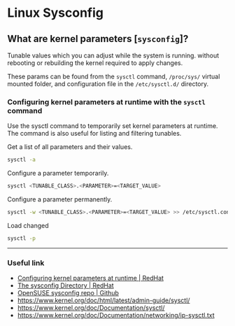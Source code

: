 # Linux Sysconfig

## What are kernel parameters [`sysconfig`]?

Tunable values which you can adjust while the system is running. without rebooting or rebuilding the kernel required to apply changes.

These params can be found from the `sysctl` command, `/proc/sys/` virtual mounted folder, and configuration file in the `/etc/sysctl.d/` directory.

### Configuring kernel parameters at runtime with the `sysctl` command

Use the sysctl command to temporarily set kernel parameters at runtime. The command is also useful for listing and filtering tunables.

Get a list of all parameters and their values.

```sh
sysctl -a
```

Configure a parameter temporarily.

```sh
sysctl <TUNABLE_CLASS>.<PARAMETER>=<TARGET_VALUE>
```

Configure a parameter permanently.

```sh
sysctl -w <TUNABLE_CLASS>.<PARAMETER>=<TARGET_VALUE> >> /etc/sysctl.conf
```

Load changed

```sh
sysctl -p
```

---

### Useful link

- [Configuring kernel parameters at runtime | RedHat](https://access.redhat.com/documentation/en-us/red_hat_enterprise_linux/8/html/managing_monitoring_and_updating_the_kernel/configuring-kernel-parameters-at-runtime_managing-monitoring-and-updating-the-kernel)
- [The sysconfig Directory | RedHat](https://access.redhat.com/documentation/en-us/red_hat_enterprise_linux/5/html/deployment_guide/ch-sysconfig)
- [OpenSUSE sysconfig repo | Github](https://github.com/openSUSE/sysconfig/)
- <https://www.kernel.org/doc/html/latest/admin-guide/sysctl/>
- <https://www.kernel.org/doc/Documentation/sysctl/>
- <https://www.kernel.org/doc/Documentation/networking/ip-sysctl.txt>

